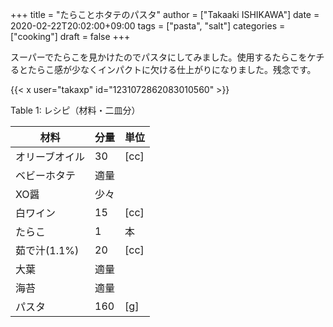+++
title = "たらことホタテのパスタ"
author = ["Takaaki ISHIKAWA"]
date = 2020-02-22T20:02:00+09:00
tags = ["pasta", "salt"]
categories = ["cooking"]
draft = false
+++

スーパーでたらこを見かけたのでパスタにしてみました。使用するたらこをケチるとたらこ感が少なくインパクトに欠ける仕上がりになりました。残念です。  

{{< x user="takaxp" id="1231072862083010560" >}}  

<div class="table-caption">
  <span class="table-number">Table 1</span>:
  レシピ（材料・二皿分）
</div>

| 材料      | 分量 | 単位 |
|---------|----|----|
| オリーブオイル | 30  | [cc] |
| ベビーホタテ | 適量 |      |
| XO醤      | 少々 |      |
| 白ワイン  | 15  | [cc] |
| たらこ    | 1   | 本   |
| 茹で汁(1.1%) | 20  | [cc] |
| 大葉      | 適量 |      |
| 海苔      | 適量 |      |
| パスタ    | 160 | [g]  |
